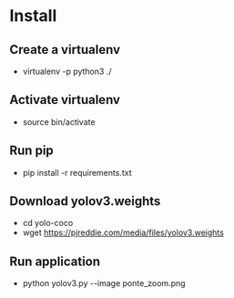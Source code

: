 # Install

## Create a virtualenv  
- virtualenv -p python3 ./

## Activate virtualenv
- source bin/activate

## Run pip
- pip install -r requirements.txt

## Download yolov3.weights
- cd yolo-coco
- wget https://pjreddie.com/media/files/yolov3.weights

## Run application
- python yolov3.py --image ponte_zoom.png
